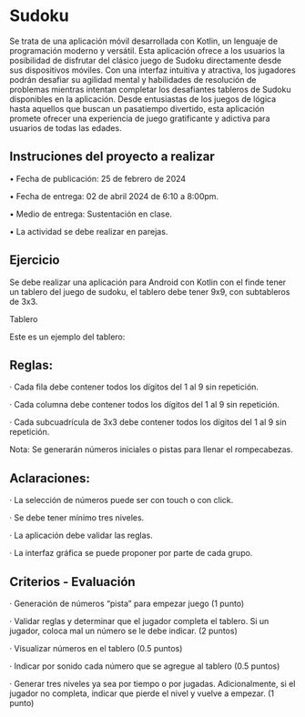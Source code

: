 # Sudoku 

Se trata de una aplicación móvil desarrollada con Kotlin, un lenguaje de programación moderno y versátil. 
Esta aplicación ofrece a los usuarios la posibilidad de disfrutar del clásico juego de Sudoku directamente desde sus dispositivos móviles. Con una interfaz intuitiva y atractiva, 
los jugadores podrán desafiar su agilidad mental y habilidades de resolución de problemas mientras intentan completar los desafiantes tableros de Sudoku disponibles en la aplicación. Desde entusiastas de los juegos de lógica hasta aquellos que buscan un pasatiempo divertido, 
esta aplicación promete ofrecer una experiencia de juego gratificante y adictiva para usuarios de todas las edades.

## Instruciones del proyecto a realizar

• Fecha de publicación: 25 de febrero de 2024

• Fecha de entrega: 02 de abril 2024 de 6:10 a 8:00pm.

• Medio de entrega: Sustentación en clase.

• La actividad se debe realizar en parejas.

## Ejercicio

Se debe realizar una aplicación para Android con Kotlin con el finde tener un tablero del juego de sudoku, el tablero debe tener 9x9, con subtableros de 3x3.

Tablero

Este es un ejemplo del tablero:

## Reglas:

· Cada fila debe contener todos los dígitos del 1 al 9 sin repetición.

· Cada columna debe contener todos los dígitos del 1 al 9 sin repetición.

· Cada subcuadrícula de 3x3 debe contener todos los dígitos del 1 al 9 sin repetición.

Nota: Se generarán números iniciales o pistas para llenar el rompecabezas.

## Aclaraciones:

· La selección de números puede ser con touch o con click.

· Se debe tener mínimo tres niveles.

· La aplicación debe validar las reglas.

· La interfaz gráfica se puede proponer por parte de cada grupo.

## Criterios - Evaluación

· Generación de números “pista” para empezar juego (1 punto)

· Validar reglas y determinar que el jugador completa el tablero. Si un jugador, coloca mal un número se le debe indicar. (2 puntos)

· Visualizar números en el tablero (0.5 puntos)

· Indicar por sonido cada número que se agregue al tablero (0.5 puntos)

· Generar tres niveles ya sea por tiempo o por jugadas. Adicionalmente, si el jugador no completa, indicar que pierde el nivel y vuelve a empezar. (1 punto)
